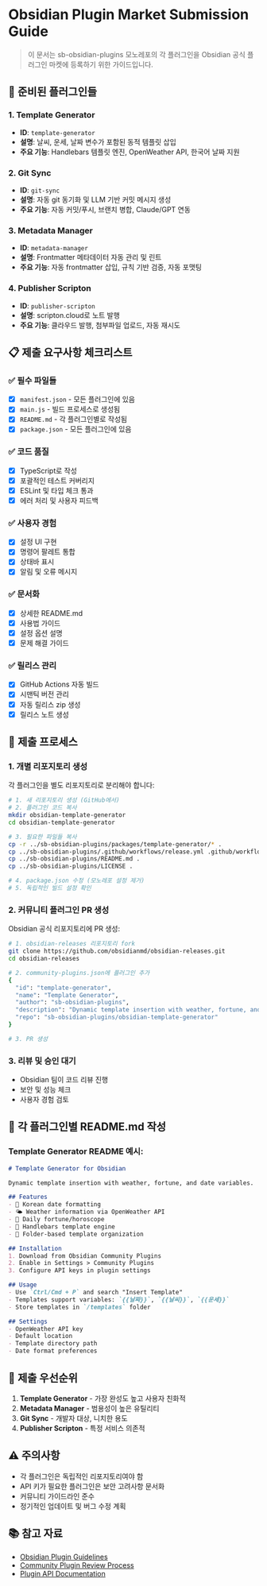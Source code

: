 # Obsidian Plugin Market Submission Guide

> 이 문서는 sb-obsidian-plugins 모노레포의 각 플러그인을 Obsidian 공식 플러그인 마켓에 등록하기 위한 가이드입니다.

## 🚀 준비된 플러그인들

### 1. Template Generator
- **ID**: `template-generator`
- **설명**: 날씨, 운세, 날짜 변수가 포함된 동적 템플릿 삽입
- **주요 기능**: Handlebars 템플릿 엔진, OpenWeather API, 한국어 날짜 지원

### 2. Git Sync
- **ID**: `git-sync`
- **설명**: 자동 git 동기화 및 LLM 기반 커밋 메시지 생성
- **주요 기능**: 자동 커밋/푸시, 브랜치 병합, Claude/GPT 연동

### 3. Metadata Manager
- **ID**: `metadata-manager`
- **설명**: Frontmatter 메타데이터 자동 관리 및 린트
- **주요 기능**: 자동 frontmatter 삽입, 규칙 기반 검증, 자동 포맷팅

### 4. Publisher Scripton
- **ID**: `publisher-scripton`
- **설명**: scripton.cloud로 노트 발행
- **주요 기능**: 클라우드 발행, 첨부파일 업로드, 자동 재시도

## 📋 제출 요구사항 체크리스트

### ✅ 필수 파일들
- [x] `manifest.json` - 모든 플러그인에 있음
- [x] `main.js` - 빌드 프로세스로 생성됨
- [x] `README.md` - 각 플러그인별로 작성됨
- [x] `package.json` - 모든 플러그인에 있음

### ✅ 코드 품질
- [x] TypeScript로 작성
- [x] 포괄적인 테스트 커버리지
- [x] ESLint 및 타입 체크 통과
- [x] 에러 처리 및 사용자 피드백

### ✅ 사용자 경험
- [x] 설정 UI 구현
- [x] 명령어 팔레트 통합
- [x] 상태바 표시
- [x] 알림 및 오류 메시지

### ✅ 문서화
- [x] 상세한 README.md
- [x] 사용법 가이드
- [x] 설정 옵션 설명
- [x] 문제 해결 가이드

### ✅ 릴리스 관리
- [x] GitHub Actions 자동 빌드
- [x] 시맨틱 버전 관리
- [x] 자동 릴리스 zip 생성
- [x] 릴리스 노트 생성

## 🔧 제출 프로세스

### 1. 개별 리포지토리 생성
각 플러그인을 별도 리포지토리로 분리해야 합니다:

```bash
# 1. 새 리포지토리 생성 (GitHub에서)
# 2. 플러그인 코드 복사
mkdir obsidian-template-generator
cd obsidian-template-generator

# 3. 필요한 파일들 복사
cp -r ../sb-obsidian-plugins/packages/template-generator/* .
cp ../sb-obsidian-plugins/.github/workflows/release.yml .github/workflows/
cp ../sb-obsidian-plugins/README.md .
cp ../sb-obsidian-plugins/LICENSE .

# 4. package.json 수정 (모노레포 설정 제거)
# 5. 독립적인 빌드 설정 확인
```

### 2. 커뮤니티 플러그인 PR 생성
Obsidian 공식 리포지토리에 PR 생성:

```bash
# 1. obsidian-releases 리포지토리 fork
git clone https://github.com/obsidianmd/obsidian-releases.git
cd obsidian-releases

# 2. community-plugins.json에 플러그인 추가
{
  "id": "template-generator",
  "name": "Template Generator",
  "author": "sb-obsidian-plugins",
  "description": "Dynamic template insertion with weather, fortune, and date variables",
  "repo": "sb-obsidian-plugins/obsidian-template-generator"
}

# 3. PR 생성
```

### 3. 리뷰 및 승인 대기
- Obsidian 팀이 코드 리뷰 진행
- 보안 및 성능 체크
- 사용자 경험 검토

## 📝 각 플러그인별 README.md 작성

### Template Generator README 예시:
```markdown
# Template Generator for Obsidian

Dynamic template insertion with weather, fortune, and date variables.

## Features
- 📅 Korean date formatting
- 🌤️ Weather information via OpenWeather API
- 🔮 Daily fortune/horoscope
- 🎨 Handlebars template engine
- 📁 Folder-based template organization

## Installation
1. Download from Obsidian Community Plugins
2. Enable in Settings > Community Plugins
3. Configure API keys in plugin settings

## Usage
- Use `Ctrl/Cmd + P` and search "Insert Template"
- Templates support variables: `{{날짜}}`, `{{날씨}}`, `{{운세}}`
- Store templates in `/templates` folder

## Settings
- OpenWeather API key
- Default location
- Template directory path
- Date format preferences
```

## 🎯 제출 우선순위

1. **Template Generator** - 가장 완성도 높고 사용자 친화적
2. **Metadata Manager** - 범용성이 높은 유틸리티
3. **Git Sync** - 개발자 대상, 니치한 용도
4. **Publisher Scripton** - 특정 서비스 의존적

## ⚠️ 주의사항

- 각 플러그인은 독립적인 리포지토리여야 함
- API 키가 필요한 플러그인은 보안 고려사항 문서화
- 커뮤니티 가이드라인 준수
- 정기적인 업데이트 및 버그 수정 계획

## 📚 참고 자료

- [Obsidian Plugin Guidelines](https://docs.obsidian.md/Plugins/Releasing/Plugin+guidelines)
- [Community Plugin Review Process](https://docs.obsidian.md/Plugins/Releasing/Submit+your+plugin)
- [Plugin API Documentation](https://docs.obsidian.md/Plugins/Getting+started/Build+a+plugin)